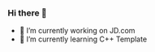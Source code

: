 ### Hi there 👋

- 🔭 I’m currently working on JD.com
- 🌱 I’m currently learning C++ Template
<!--
### Awesome books
重读经典，其中很多书都是已经读过一遍的了，不过老话说得好：书越读越薄！

这些书搬家时是最沉的物品了，但是一本也没舍得扔下。希望多读，不枉我搬家流的汗啊！

| First Time | Book | Progress | Recommendation Index |
| --- | --- | --- | --- |
| 2020-08-01 | 《深入理解c++11：c++11新特性解析与应用》| 100% | 😀😀😀😀😀 |
| - | - | - | - |


**renguoqing/renguoqing** is a ✨ _special_ ✨ repository because its `README.md` (this file) appears on your GitHub profile.

Here are some ideas to get you started:

- 🔭 I’m currently working on ...
- 🌱 I’m currently learning ...
- 👯 I’m looking to collaborate on ...
- 🤔 I’m looking for help with ...
- 💬 Ask me about ...
- 📫 How to reach me: ...
- 😄 Pronouns: ...
- ⚡ Fun fact: ...
-->
